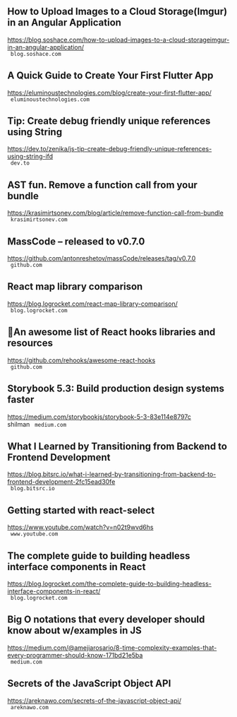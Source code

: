 ## How to Upload Images to a Cloud Storage(Imgur) in an Angular Application  
https://blog.soshace.com/how-to-upload-images-to-a-cloud-storageimgur-in-an-angular-application/  
 ` blog.soshace.com`
  

## A Quick Guide to Create Your First Flutter App  
https://eluminoustechnologies.com/blog/create-your-first-flutter-app/  
 ` eluminoustechnologies.com`
  

## Tip: Create debug friendly unique references using String  
https://dev.to/zenika/js-tip-create-debug-friendly-unique-references-using-string-ifd  
 ` dev.to`
  

## AST fun. Remove a function call from your bundle  
https://krasimirtsonev.com/blog/article/remove-function-call-from-bundle  
 ` krasimirtsonev.com`
  

## MassCode – released to v0.7.0  
https://github.com/antonreshetov/massCode/releases/tag/v0.7.0  
 ` github.com`
  

## React map library comparison  
https://blog.logrocket.com/react-map-library-comparison/  
 ` blog.logrocket.com`
  

## 🕺An awesome list of React hooks libraries and resources  
https://github.com/rehooks/awesome-react-hooks  
 ` github.com`
  

## Storybook 5.3: Build production design systems faster  
https://medium.com/storybookjs/storybook-5-3-83e114e8797c  
shilman ` medium.com`
  

## What I Learned by Transitioning from Backend to Frontend Development  
https://blog.bitsrc.io/what-i-learned-by-transitioning-from-backend-to-frontend-development-2fc15ead30fe  
 ` blog.bitsrc.io`
  

## Getting started with react-select  
https://www.youtube.com/watch?v=n02t9wvd6hs  
 ` www.youtube.com`
  

## The complete guide to building headless interface components in React  
https://blog.logrocket.com/the-complete-guide-to-building-headless-interface-components-in-react/  
 ` blog.logrocket.com`
  

## Big O notations that every developer should know about w/examples in JS  
https://medium.com/@amejiarosario/8-time-complexity-examples-that-every-programmer-should-know-171bd21e5ba  
 ` medium.com`
  

## Secrets of the JavaScript Object API  
https://areknawo.com/secrets-of-the-javascript-object-api/  
 ` areknawo.com`
  

